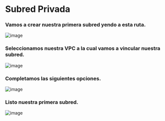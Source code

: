 # Subred Privada
### Vamos a crear nuestra primera subred yendo a esta ruta.
![image](https://github.com/julianzanetti/AWS-Udemy/assets/134458575/3d56e444-2e53-47eb-af98-77f9b43a038b)

### Seleccionamos nuestra VPC a la cual vamos a vincular nuestra subred.
![image](https://github.com/julianzanetti/AWS-Udemy/assets/134458575/db7c5e74-3304-4bd7-b36d-8a7cf22fea47)

### Completamos las siguientes opciones.
![image](https://github.com/julianzanetti/AWS-Udemy/assets/134458575/b9fc39e4-43ec-4893-9d4a-9e00528d32f1)

### Listo nuestra primera subred.
![image](https://github.com/julianzanetti/AWS-Udemy/assets/134458575/1a1af38f-f9a2-45b2-9694-07f46887d943)  
